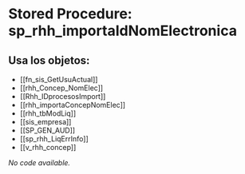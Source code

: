 # Stored Procedure: sp_rhh_importaIdNomElectronica

## Usa los objetos:
- [[fn_sis_GetUsuActual]]
- [[rhh_Concep_NomElec]]
- [[Rhh_IDprocesosImport]]
- [[rhh_importaConcepNomElec]]
- [[rhh_tbModLiq]]
- [[sis_empresa]]
- [[SP_GEN_AUD]]
- [[sp_rhh_LiqErrInfo]]
- [[v_rhh_concep]]

*No code available.*
